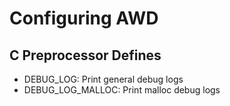 # Configuring AWD

## C Preprocessor Defines
* DEBUG_LOG: Print general debug logs
* DEBUG_LOG_MALLOC: Print malloc debug logs